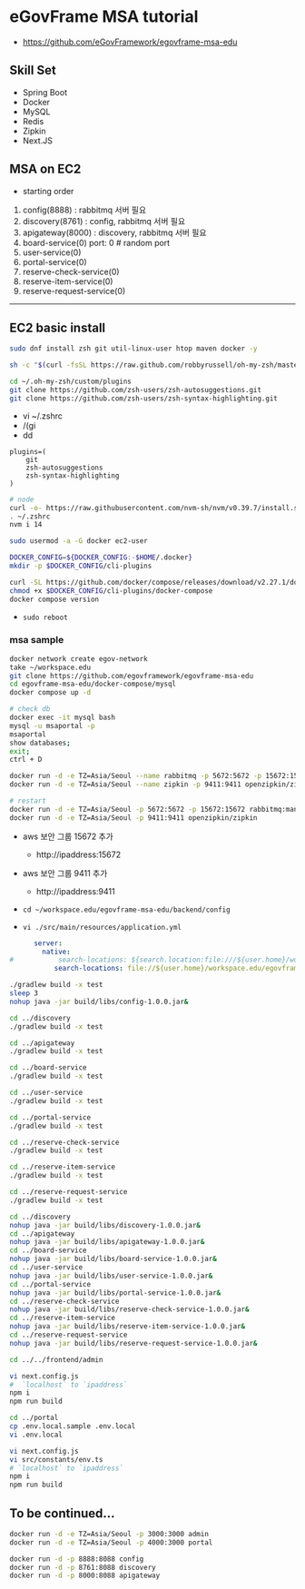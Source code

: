 # eGovFrame MSA tutorial
* https://github.com/eGovFramework/egovframe-msa-edu

## Skill Set
* Spring Boot
* Docker
* MySQL
* Redis
* Zipkin
* Next.JS

## MSA on EC2
- starting order

1. config(8888)              : rabbitmq 서버 필요
1. discovery(8761)              : config, rabbitmq 서버 필요
1. apigateway(8000)              : discovery, rabbitmq 서버 필요
1. board-service(0)           port: 0 # random port
1. user-service(0)
1. portal-service(0)
1. reserve-check-service(0)
1. reserve-item-service(0)
1. reserve-request-service(0)

---

## EC2 basic install

```sh
sudo dnf install zsh git util-linux-user htop maven docker -y

sh -c "$(curl -fsSL https://raw.github.com/robbyrussell/oh-my-zsh/master/tools/install.sh)"
```

```sh
cd ~/.oh-my-zsh/custom/plugins
git clone https://github.com/zsh-users/zsh-autosuggestions.git
git clone https://github.com/zsh-users/zsh-syntax-highlighting.git
```

* vi ~/.zshrc
* /(gi
* dd

```
plugins=(
    git
    zsh-autosuggestions
    zsh-syntax-highlighting
)
```

```sh
# node
curl -o- https://raw.githubusercontent.com/nvm-sh/nvm/v0.39.7/install.sh | bash
. ~/.zshrc
nvm i 14
```

```sh
sudo usermod -a -G docker ec2-user

DOCKER_CONFIG=${DOCKER_CONFIG:-$HOME/.docker}
mkdir -p $DOCKER_CONFIG/cli-plugins
```


```sh
curl -SL https://github.com/docker/compose/releases/download/v2.27.1/docker-compose-linux-x86_64 -o $DOCKER_CONFIG/cli-plugins/docker-compose
chmod +x $DOCKER_CONFIG/cli-plugins/docker-compose
docker compose version

```



* `sudo reboot`

### msa sample

```sh
docker network create egov-network
take ~/workspace.edu
git clone https://github.com/egovframework/egovframe-msa-edu
cd egovframe-msa-edu/docker-compose/mysql
docker compose up -d
```

```sh
# check db
docker exec -it mysql bash
mysql -u msaportal -p
msaportal
show databases;
exit;
ctrl + D
```

```sh
docker run -d -e TZ=Asia/Seoul --name rabbitmq -p 5672:5672 -p 15672:15672 rabbitmq:management
docker run -d -e TZ=Asia/Seoul --name zipkin -p 9411:9411 openzipkin/zipkin
```

```sh
# restart
docker run -d -e TZ=Asia/Seoul -p 5672:5672 -p 15672:15672 rabbitmq:management
docker run -d -e TZ=Asia/Seoul -p 9411:9411 openzipkin/zipkin
```

* aws 보안 그룹 15672 추가
  * http://ipaddress:15672

* aws 보안 그룹 9411 추가
  * http://ipaddress:9411



* `cd ~/workspace.edu/egovframe-msa-edu/backend/config`
* `vi ./src/main/resources/application.yml`

```yaml
      server:
        native:
#           search-locations: ${search.location:file:///${user.home}/workspace.edu/egovframe-msa-edu/config} # Windows
           search-locations: file://${user.home}/workspace.edu/egovframe-msa-edu/config # MacOS
```


```sh
./gradlew build -x test
sleep 3
nohup java -jar build/libs/config-1.0.0.jar&
```


```sh
cd ../discovery
./gradlew build -x test

cd ../apigateway
./gradlew build -x test

cd ../board-service
./gradlew build -x test

cd ../user-service
./gradlew build -x test

cd ../portal-service
./gradlew build -x test

cd ../reserve-check-service
./gradlew build -x test

cd ../reserve-item-service
./gradlew build -x test

cd ../reserve-request-service
./gradlew build -x test
```

```sh
cd ../discovery
nohup java -jar build/libs/discovery-1.0.0.jar&
cd ../apigateway
nohup java -jar build/libs/apigateway-1.0.0.jar&
cd ../board-service
nohup java -jar build/libs/board-service-1.0.0.jar&
cd ../user-service
nohup java -jar build/libs/user-service-1.0.0.jar&
cd ../portal-service
nohup java -jar build/libs/portal-service-1.0.0.jar&
cd ../reserve-check-service
nohup java -jar build/libs/reserve-check-service-1.0.0.jar&
cd ../reserve-item-service
nohup java -jar build/libs/reserve-item-service-1.0.0.jar&
cd ../reserve-request-service
nohup java -jar build/libs/reserve-request-service-1.0.0.jar&

```


```sh
cd ../../frontend/admin
```

```sh
vi next.config.js
#  `localhost` to `ipaddress`
npm i
npm run build

cd ../portal
cp .env.local.sample .env.local                     
vi .env.local

vi next.config.js
vi src/constants/env.ts
# `localhost` to `ipaddress`
npm i
npm run build
```

## To be continued...

```sh
docker run -d -e TZ=Asia/Seoul -p 3000:3000 admin
docker run -d -e TZ=Asia/Seoul -p 4000:3000 portal

docker run -d -p 8888:8088 config
docker run -d -p 8761:8088 discovery
docker run -d -p 8000:8088 apigateway
```


